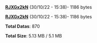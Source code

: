 [**RJXGx2kN**](/data/RJXGx2kN.txt) (30/10/22 - 15:38)- 1186 bytes

[**RJXGx2kN**](/data/RJXGx2kN.txt) (30/10/22 - 15:38)- 1186 bytes

**Total Datas**: 870

**Total Size**: 5.13 MB / 5.1 MB
